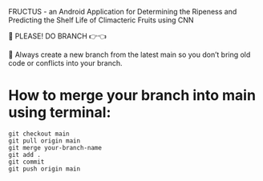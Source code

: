 FRUCTUS - an Android Application for Determining the Ripeness and Predicting the Shelf Life of Climacteric Fruits using CNN

📌 PLEASE! DO BRANCH 👉👈

📌 Always create a new branch from the latest main so you don’t bring old code or conflicts into your branch.


# How to merge your branch into main using terminal:
```
git checkout main
git pull origin main
git merge your-branch-name
git add .
git commit
git push origin main
```
